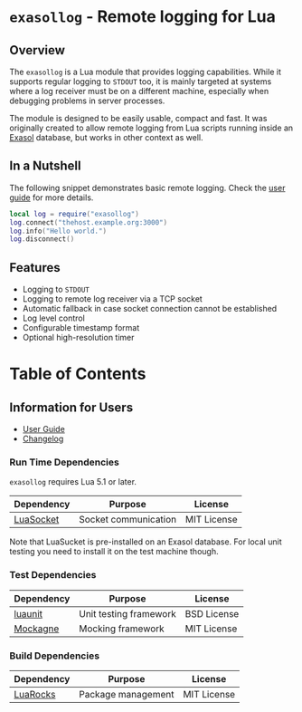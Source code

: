 # `exasollog` - Remote logging for Lua

## Overview

The `exasollog` is a Lua module that provides logging capabilities. While it supports regular logging to `STDOUT` too, 
it is mainly targeted at systems where a log receiver must be on a different machine, especially when debugging problems
in server processes.

The module is designed to be easily usable, compact and fast. It was originally created to allow remote logging from Lua
scripts running inside an [Exasol](https://www.exasol.com) database, but works in other context as well.

## In a Nutshell

The following snippet demonstrates basic remote logging. Check the [user guide](doc/user_guide/user_guide.md) for more details.

```lua
local log = require("exasollog")
log.connect("thehost.example.org:3000")
log.info("Hello world.")
log.disconnect()
```

## Features

* Logging to `STDOUT`
* Logging to remote log receiver via a TCP socket
* Automatic fallback in case socket connection cannot be established
* Log level control
* Configurable timestamp format
* Optional high-resolution timer

# Table of Contents

## Information for Users

* [User Guide](doc/user_guide/user_guide.md)
* [Changelog](doc/changes/changelog.md)

### Run Time Dependencies

`exasollog` requires Lua 5.1 or later.

| Dependency                               | Purpose                                                | License                       |
|------------------------------------------|--------------------------------------------------------|-------------------------------|
| [LuaSocket][luasocket]                   | Socket communication                                   | MIT License                   |

Note that LuaSucket is pre-installed on an Exasol database. For local unit testing you need to install it on the test machine though.

[luasocket]: http://w3.impa.br/~diego/software/luasocket/

### Test Dependencies

| Dependency                               | Purpose                                                | License                       |
|------------------------------------------|--------------------------------------------------------|-------------------------------|
| [luaunit][luaunit]                       | Unit testing framework                                 | BSD License                   |
| [Mockagne][mockagne]                     | Mocking framework                                      | MIT License                   |

[luaunit]: https://github.com/bluebird75/luaunit
[mockagne]: https://github.com/vertti/mockagne

### Build Dependencies

| Dependency                               | Purpose                                                | License                       |
|------------------------------------------|--------------------------------------------------------|-------------------------------|
| [LuaRocks][luarocks]                     | Package management                                     | MIT License                   |

[luarocks]: https://luarocks.org/
